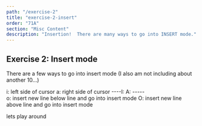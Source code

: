 ```yaml
---
path: "/exercise-2"
title: "exercise-2-insert"
order: "71A"
section: "Misc Content"
description: "Insertion!  There are many ways to go into INSERT mode."
---
```


## Exercise 2: Insert mode
There are a few ways to go into insert mode (I also am not including about
another 10...)

i: left side of cursor
a: right side of cursor
  ----I: 
  A: -----           
o: insert new line below line and go into insert mode
O: insert new line above line and go into insert mode

lets play around
